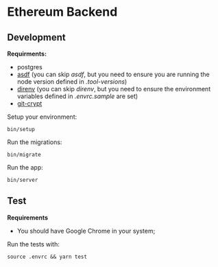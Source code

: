 # Ethereum Backend

## Development

**Requirments:**

- postgres
- [asdf](https://github.com/asdf-vm/asdf) (you can skip _asdf_, but you need to ensure you are running the node version defined in _.tool-versions_)
- [direnv](https://direnv.net/) (you can skip _direnv_, but you need to ensure the environment variables defined in _.envrc.sample_ are set)
- [git-crypt](https://direnv.net/)

Setup your environment:

```
bin/setup
```

Run the migrations:

```
bin/migrate
```

Run the app:

```
bin/server
```

## Test

**Requirements**

- You should have Google Chrome in your system;

Run the tests with:

```
source .envrc && yarn test
```
